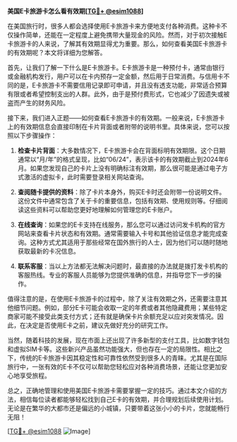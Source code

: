 **美国E卡旅游卡怎么看有效期[[TG💪+ @esim1088](https://t.me/s/esim1088)]**

在美国旅行时，很多人都会选择使用E卡旅游卡来方便地支付各种消费。这种卡不仅操作简单，还能在一定程度上避免携带大量现金的风险。然而，对于初次接触E卡旅游卡的人来说，了解其有效期显得尤为重要。那么，如何查看美国E卡旅游卡的有效期呢？本文将详细为您解答。

首先，让我们了解一下什么是E卡旅游卡。E卡旅游卡是一种预付卡，通常由银行或金融机构发行，用户可以在卡内预存一定金额，然后用于日常消费。与信用卡不同的是，E卡旅游卡不需要信用记录即可申请，并且没有透支功能，非常适合预算有限或者希望控制支出的人群。此外，由于是预付费形式，它也减少了因遗失或被盗而产生的财务风险。

接下来，我们进入正题——如何查看E卡旅游卡的有效期。一般来说，E卡旅游卡上的有效期信息会直接印制在卡片背面或者附带的说明书里。具体来说，您可以按照以下步骤操作：

1. **检查卡片背面**：大多数情况下，E卡旅游卡会在背面标明有效期限。这个日期通常以“月/年”的格式呈现，比如“06/24”，表示该卡的有效期截止到2024年6月。如果您发现自己的卡片上没有明确标注有效期，那么很可能是通过电子方式激活的虚拟卡，此时需要登录相关网站查询。

2. **查阅随卡提供的资料**：除了卡片本身外，购买E卡时还会附带一份说明文件。这份文件中通常包含了关于卡的重要信息，包括有效期、使用规则等。仔细阅读这些资料可以帮助您更好地理解如何管理您的E卡账户。

3. **在线查询**：如果您的E卡支持在线服务，那么您可以通过访问发卡机构的官方网站来查看卡片状态和有效期。通常需要输入卡号和其他验证信息才能完成查询。这种方式尤其适用于那些经常在国外旅行的人士，因为他们可以随时随地获取最新的卡况信息。

4. **联系客服**：当以上方法都无法解决问题时，最直接的办法就是拨打发卡机构的客服热线。专业的客服人员能够为您提供准确的信息，并指导您下一步的操作。

值得注意的是，在使用E卡旅游卡的过程中，除了关注有效期之外，还需要注意其他细节问题。例如，部分E卡可能会收取一定的年费或者其他隐藏费用；某些特定商家可能不接受此类支付方式；还有就是确保卡片余额充足以应对突发情况。因此，在决定是否使用E卡之前，建议先做好充分的研究工作。

当然，随着科技的发展，现在市面上还出现了许多新型的支付工具，比如数字钱包和虚拟SIM卡等。这些新兴产品虽然功能强大，但也存在一定的局限性。相比之下，传统的E卡旅游卡因其稳定性和可靠性依然受到很多人的青睐。尤其是在国际旅行中，一张有效的E卡不仅可以帮助您轻松应对各种消费场景，还能让您更加安心地享受旅程。

总之，正确地管理和使用美国E卡旅游卡需要掌握一定的技巧。通过本文介绍的方法，相信每位读者都能够轻松找到自己E卡的有效期，并合理规划后续使用计划。无论是在繁华的大都市还是偏远的小城镇，只要带着这张小小的卡片，您就能畅行无阻！

[[TG💪+ @esim1088](https://t.me/s/esim1088) ![Image](https://i.postimg.cc/4NQfJmqS/Snipaste-2025-05-13-00-14-12.png)]